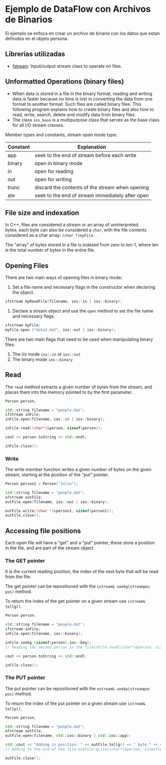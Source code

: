 # Ejemplo de DataFlow con Archivos de Binarios
El ejemplo se enfoca en crear un archivo de binario con los datos que estan definidos en el objeto persona.
## Librerias utilizadas
- [fstream](https://www.cplusplus.com/reference/fstream/fstream/?kw=fstream): Input/output stream class to operate on files.

## **Unformatted Operations (binary files)**

- When data is stored in a file in the binary format, reading and writing data is faster because no time is lost in converting the data from one format to another format. Such files are called binary files. This following program explains how to create binary files and also how to read, write, search, delete and modify data from binary files.
- The class `ios_base` is a multipurpose class that serves as the base class for all I/O stream classes.

Member types and constants, stream open mode type:

| Constant | Explanation |
| --- | --- |
| app | seek to the end of stream before each write |
| binary | open in binary mode |
| in | open for reading |
| out | open for writing |
| trunc | discard the contents of the stream when opening |
| ate | seek to the end of stream immediately after open |

## **File size and indexation**

In C++, files are considered a stream or an array of uninterpreted bytes, each byte can also be considered a `char`, with the file contents considered as a char array: `(char *)myFile`.

The "array" of bytes stored in a file is indexed from zero to len-1, where len is the total number of bytes in the entire file.

## ****Opening Files****

There are two main ways of opening files in binary mode:

1. Set a file name and necessary flags in the constructor when declaring the object.

```cpp
ifstream myReadFile(filename, ios::in | ios::binary);

```

1. Declare a stream object and use the `open` method to set the file name and necessary flags.

```cpp
ifstream myFile;
myFile.open ("data2.dat", ios::out | ios::binary);

```

There are two main flags that need to be used when manipulating binary files:

1. The i/o mode `ios::in` or `ios::out`
2. The binary mode `ios::binary`

## **Read**

The `read` method extracts a given number of bytes from the stream, and places them into the memory pointed to by the first parameter.

```cpp
Person person;

std::string filename = "people.dat";
ifstream inFile;
inFile.open(filename, ios::in | ios::binary);

inFile.read((char*)&person, sizeof(person));

cout << person.toString << std::endl;

inFile.close();

```

### **Write**

The write member function writes a given number of bytes on the given stream, starting at the position of the "put" pointer.

```cpp
Person person1 = Person("Julio");

std::string filename = "people.dat";
ofstream outFile;
outFile.open(filename, ios::out | ios::binary);

outFile.write((char *)&person1, sizeof(person1));
outFile.close();
```

## **Accessing file positions**

Each open file will have a "get" and a "put" pointer, these store a position in the file, and are part of the stream object.

### **The GET pointer**

It is the current reading position, the index of the next byte that will be read from the file.

The get pointer can be repositioned with the `istream& seekg(streampos pos)` method.

To return the index of the get pointer on a given stream use `istream& tellg()`.

```cpp
Person person;

std::string filename = "people.dat";
ifstream inFile;
inFile.open(filename, ios::binary);

inFile.seekg (sizeof(person),ios::beg);
// Reading the second person in the fileinFile.read((char*)&person, sizeof(person));

cout << person.toString << std::endl;

inFile.close();

```

### **The PUT pointer**

The put pointer can be repositioned with the `ostream& seekp(streampos pos)` method.

To return the index of the put pointer on a given stream use `istream& tellp()`.

```cpp
Person person;

std::string filename = "people.dat";
ofstream outFile;
outFile.open(filename, std::ios::binary | std::ios::app);

std::cout << "Adding in position: " << outFile.tellg() << " byte." << std::endl;
// Adding to the end of the file.outFile.write((char*)&person, sizeof(person));

outFile.close();
``` 
